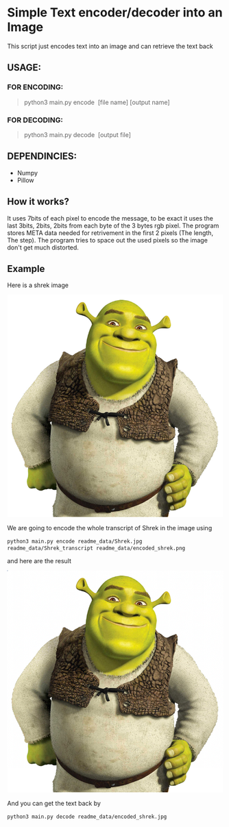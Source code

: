 # Simple Text encoder/decoder into an Image
This script just encodes text into an image and can retrieve the text back

## USAGE:
### FOR ENCODING: 
> python3 main.py encode <image name> \[file name\] \[output name\]
### FOR DECODING: 
> python3 main.py decode <image name> \[output file\]

## DEPENDINCIES:
 * Numpy
 * Pillow

## How it works?
It uses 7bits of each pixel to encode the message, to be exact it uses the last 3bits, 2bits, 2bits from each byte of the 3 bytes rgb pixel.
The program stores META data needed for retrivement in the first 2 pixels (The length, The step). The program tries to space out the used pixels so the image don't get much distorted.

## Example
Here is a shrek image

![](readme_data/Shrek.jpg)

We are going to encode the whole transcript of Shrek in the image
using 

```
python3 main.py encode readme_data/Shrek.jpg readme_data/Shrek_transcript readme_data/encoded_shrek.png
```

and here are the result

![](readme_data/encoded_shrek.png)

And you can get the text back by

```
python3 main.py decode readme_data/encoded_shrek.jpg
```

